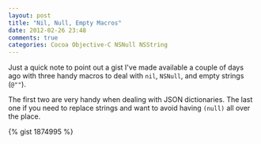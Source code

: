 ```yaml
---
layout: post
title: "Nil, Null, Empty Macros"
date: 2012-02-26 23:48
comments: true
categories: Cocoa Objective-C NSNull NSString
---
```


Just a quick note to point out a gist I've made available a couple of days ago with three handy macros to deal with `nil`, `NSNull`, and empty strings (`@""`). 

The first two are very handy when dealing with JSON dictionaries. The last one if you need to replace strings and want to avoid having `(null)` all over the place.

{% gist 1874995 %}